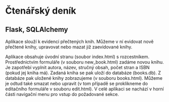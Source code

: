# Čtenářský deník

## Flask, SQLAlchemy

Aplikace slouží k evidenci přečtených knih. Můžeme v ní evidovat nově přečtené knihy, upravovat nebo mazat již zaevidované knihy.

Aplikace obsahuje úvodní stranu (soubor index.html) s rozcestníkem.
Prostřednictvím formuláře (v souboru new_book.html) zadáme novou knihu. Je zapotřebí vyplnit autora, název, stručný obsah, počet stran a ISBN (pokud jej kniha má).
Zadaná kniha se pak uloží do databáze (books.db).
Z databáze pak uložené knihy zobrazujeme (v souboru books.html). Můžeme je odtud také smazat nebo upravit (v tom případě se proklikneme do editačního formuláře v souboru edit.html).
V celé aplikaci se nachází v horní části navigační menu pro vstup do požadované sekce.

